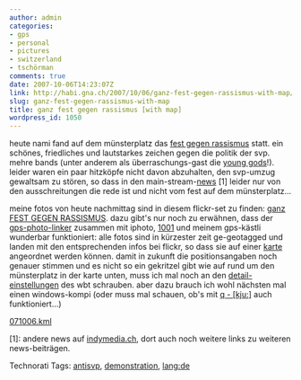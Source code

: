 ```yaml
---
author: admin
categories:
- gps
- personal
- pictures
- switzerland
- tschörman
comments: true
date: 2007-10-06T14:23:07Z
link: http://habi.gna.ch/2007/10/06/ganz-fest-gegen-rassismus-with-map/
slug: ganz-fest-gegen-rassismus-with-map
title: ganz fest gegen rassismus [with map]
wordpress_id: 1050
---
```


heute nami fand auf dem münsterplatz das [fest gegen rassismus](http://www.das-schwarze-schaf.ch/) statt. ein schönes, friedliches und lautstarkes zeichen gegen die politik der svp. mehre bands (unter anderem als überraschungs-gast die [young gods](http://www.younggods.com/)!). leider waren ein paar hitzköpfe nicht davon abzuhalten, den svp-umzug gewaltsam zu stören, so dass in den main-stream-[news](http://news.search.ch/inland/2007-10-06/gewaltsame-ausschreitungen-in-bern) [1] leider nur von den ausschreitungen die rede ist und nicht vom fest auf dem münsterplatz...

meine fotos von heute nachmittag sind in diesem flickr-set zu finden: [ganz FEST GEGEN RASSISMUS](http://www.flickr.com/photos/habi/sets/72157602283496768/).
dazu gibt's nur noch zu erwähnen, dass der [gps-photo-linker](http://oregonstate.edu/~earlyj/gpsphotolinker/) zusammen mit iphoto, [1001](http://infinite-sushi.com/software/1001/) und meinem gps-kästli wunderbar funktioniert: alle fotos sind in kürzester zeit ge-geotagged und landen mit den entsprechenden infos bei flickr, so dass sie auf einer [karte](http://www.flickr.com/photos/habi/sets/72157602283496768/map/) angeordnet werden können. damit in zukunft die positionsangaben noch genauer stimmen und es nicht so ein gekritzel gibt wie auf rund um den münsterplatz in der karte unten, muss ich mal noch an den [detail-einstellungen](http://bloxxs.ch/?p=1065) des wbt schrauben. aber dazu brauch ich wohl nächsten mal einen windows-kompi (oder muss mal schauen, ob's mit [q - [kju:]](http://www.kju-app.org/kju/) auch funktioniert...)

[071006.kml](http://habi.gna.ch/wp-content/uploads/2007/10/071006.kml)

[1]: andere news auf [indymedia.ch](http://ch.indymedia.org/demix/2007/10/53152.shtml), dort auch noch weitere links zu weiteren news-beiträgen.



Technorati Tags: [antisvp](http://www.technorati.com/tag/antisvp), [demonstration](http://www.technorati.com/tag/demonstration), [lang:de](http://www.technorati.com/tag/lang:de)
